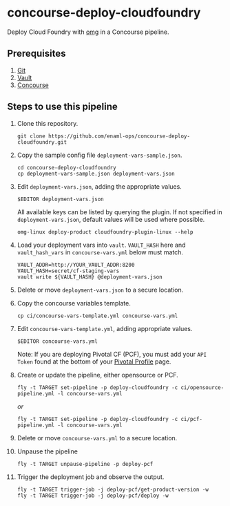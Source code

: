# concourse-deploy-cloudfoundry

Deploy Cloud Foundry with [omg](https://github.com/enaml-ops) in a Concourse pipeline.

## Prerequisites

1. [Git](https://git-scm.com)
1. [Vault](https://www.vaultproject.io)
1. [Concourse](http://concourse.ci)

## Steps to use this pipeline

1. Clone this repository.

    ```
    git clone https://github.com/enaml-ops/concourse-deploy-cloudfoundry.git
    ```

1. Copy the sample config file `deployment-vars-sample.json`.

    ```
    cd concourse-deploy-cloudfoundry
    cp deployment-vars-sample.json deployment-vars.json
    ```

1. Edit `deployment-vars.json`, adding the appropriate values.

    ```
    $EDITOR deployment-vars.json
    ```

    All available keys can be listed by querying the plugin.  If not specified in `deployment-vars.json`, default values will be used where possible.

    ```
    omg-linux deploy-product cloudfoundry-plugin-linux --help
    ```

1. Load your deployment vars into `vault`.  `VAULT_HASH` here and `vault_hash_vars` in `concourse-vars.yml` below must match.

    ```
    VAULT_ADDR=http://YOUR_VAULT_ADDR:8200
    VAULT_HASH=secret/cf-staging-vars
    vault write ${VAULT_HASH} @deployment-vars.json
    ```

1. Delete or move `deployment-vars.json` to a secure location.
1. Copy the concourse variables template.

    ```
    cp ci/concourse-vars-template.yml concourse-vars.yml
    ```

1. Edit `concourse-vars-template.yml`, adding appropriate values.

    ```
    $EDITOR concourse-vars.yml
    ```

    Note: If you are deploying Pivotal CF (PCF), you must add your `API Token` found at the bottom of your [Pivotal Profile](https://network.pivotal.io/users/dashboard/edit-profile) page.

1. Create or update the pipeline, either opensource or PCF.

    ```
    fly -t TARGET set-pipeline -p deploy-cloudfoundry -c ci/opensource-pipeline.yml -l concourse-vars.yml
    ```

    _or_

    ```
    fly -t TARGET set-pipeline -p deploy-cloudfoundry -c ci/pcf-pipeline.yml -l concourse-vars.yml
    ```

1. Delete or move `concourse-vars.yml` to a secure location.
1. Unpause the pipeline

    ```
    fly -t TARGET unpause-pipeline -p deploy-pcf
    ```

1. Trigger the deployment job and observe the output.

    ```
    fly -t TARGET trigger-job -j deploy-pcf/get-product-version -w
    fly -t TARGET trigger-job -j deploy-pcf/deploy -w
    ```


